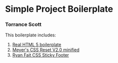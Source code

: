 # Simple Project Boilerplate
### Torrance Scott

This boilerplate includes:
1. [Real HTML 5 boilerplate][html5]
2. [Meyer's CSS Reset V2.0 minified][cssreset]
3. [Ryan Fait CSS Sticky Footer][cssstickyfooter]

[html5]: "http://csswizardry.com/2011/01/the-real-html5-boilerplate/#html5-boilerplate"
[cssreset]: "http://meyerweb.com/eric/tools/css/reset/"
[cssstickyfooter]: "http://ryanfait.com/resources/footer-stick-to-bottom-of-page/"
